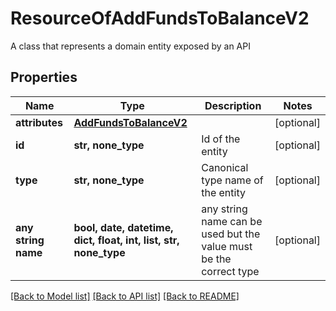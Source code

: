# ResourceOfAddFundsToBalanceV2

A class that represents a domain entity exposed by an API

## Properties
Name | Type | Description | Notes
------------ | ------------- | ------------- | -------------
**attributes** | [**AddFundsToBalanceV2**](AddFundsToBalanceV2.md) |  | [optional] 
**id** | **str, none_type** | Id of the entity | [optional] 
**type** | **str, none_type** | Canonical type name of the entity | [optional] 
**any string name** | **bool, date, datetime, dict, float, int, list, str, none_type** | any string name can be used but the value must be the correct type | [optional]

[[Back to Model list]](../README.md#documentation-for-models) [[Back to API list]](../README.md#documentation-for-api-endpoints) [[Back to README]](../README.md)


